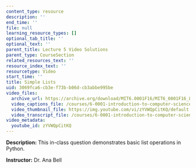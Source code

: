 ```yaml
---
content_type: resource
description: ''
end_time: ''
file: null
learning_resource_types: []
optional_tab_title: ''
optional_text: ''
parent_title: Lecture 5 Video Solutions
parent_type: CourseSection
related_resources_text: ''
resource_index_text: ''
resourcetype: Video
start_time: ''
title: Simple Lists
uid: 3069fca6-cb3e-f73b-b06d-cb3abbe995be
video_files:
  archive_url: https://archive.org/download/MIT6.0001F16/MIT6_0001F16_Lecture_05_exercise_02_300k.mp4
  video_captions_file: /courses/6-0001-introduction-to-computer-science-and-programming-in-python-fall-2016/3ee3931998af55cd9462d5706c4eaef0_zYVWQpCitKQ.vtt
  video_thumbnail_file: https://img.youtube.com/vi/zYVWQpCitKQ/default.jpg
  video_transcript_file: /courses/6-0001-introduction-to-computer-science-and-programming-in-python-fall-2016/6e5926f9e308c4269aaf2892cc304392_zYVWQpCitKQ.pdf
video_metadata:
  youtube_id: zYVWQpCitKQ
---
```


**Description:** This in-class question demonstrates basic list operations in Python.

**Instructor:** Dr. Ana Bell